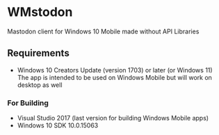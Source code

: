 # WMstodon
Mastodon client for Windows 10 Mobile made without API Libraries

## Requirements
 - Windows 10 Creators Update (version 1703) or later (or Windows 11)  
    The app is intended to be used on Windows Mobile but will work on desktop as well  

### For Building
 - Visual Studio 2017 (last version for building Windows Mobile apps)
 - Windows 10 SDK 10.0.15063
